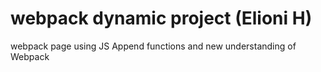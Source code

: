 # webpack dynamic project (Elioni H)
  webpack page using JS Append functions and new understanding of Webpack
